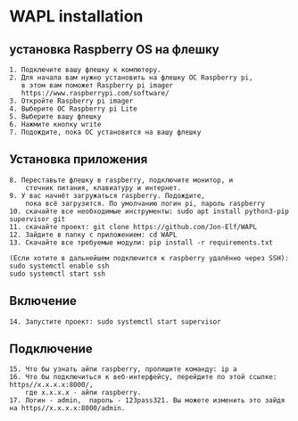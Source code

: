 # WAPL installation

## установка Raspberry OS на флешку
    1. Подключите вашу флешку к компютеру.
    2. Для начала вам нужно установить на флешку ОС Raspberry pi, 
       в этом вам поможет Raspberry pi imager  
       https://www.raspberrypi.com/software/
    3. Откройте Raspberry pi imager
    4. Выберите ОС Raspberry pi Lite
    5. Выберите вашу флешку
    6. Нажмите кнопку write
    7. Подождите, пока ОС установится на вашу флешку

    
## Установка приложения
    8. Переставьте флешку в raspberry, подключите монитор, и
        сточник питания, клавиатуру и интернет.
    9. У вас начнёт загружаться raspberry. Подождите, 
        пока всё загрузится. По умолчанию логин pi, пароль raspberry
    10. скачайте все необходимые инструменты: sudo apt install python3-pip supervisor git
    11. скачайте проект: git clone https://github.com/Jon-Elf/WAPL
    12. Зайдите в папку с приложением: cd WAPL
    13. Скачайте все требуемые модули: pip install -r requirements.txt
    
    (Если хотите в дальнейшем подключится к raspberry удалённо через SSH): 
    sudo systemctl enable ssh
    sudo systemctl start ssh
    
## Включение
    14. Запустите проект: sudo systemctl start supervisor
    
## Подключение
    15. Что бы узнать айпи raspberry, пропишите команду: ip a
    16. Что бы подключиться к веб-интерфейсу, перейдите по этой ссылке: https//x.x.x.x:8000/, 
        где x.x.x.x - айпи raspberry. 
    17. Логин - admin,  пароль - 123pass321. Вы можете изменить это зайдя на https//x.x.x.x:8000/admin.
        
